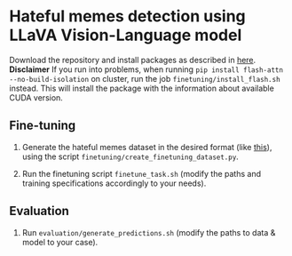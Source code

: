 # Hateful memes detection using LLaVA Vision-Language model

Download the repository and install packages as described in [here](https://github.com/haotian-liu/LLaVA/tree/main?tab=readme-ov-file#install).
**Disclaimer** If you run into problems, when running `pip install flash-attn --no-build-isolation` on cluster, run the job `finetuning/install_flash.sh` instead. This will install the package with the information about available CUDA version.

## Fine-tuning
1. Generate the hateful memes dataset in the desired format (like [this](https://huggingface.co/datasets/liuhaotian/LLaVA-Instruct-150K/blob/main/detail_23k.json)), using the script `finetuning/create_finetuning_dataset.py`.

2. Run the finetuning script `finetune_task.sh` (modify the paths and training specifications accordingly to your needs).

## Evaluation

1. Run `evaluation/generate_predictions.sh` (modify the paths to data & model to your case).
